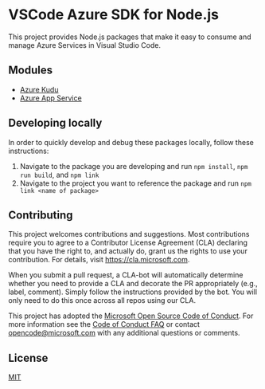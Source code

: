 # VSCode Azure SDK for Node.js

This project provides Node.js packages that make it easy to consume and manage Azure Services in Visual Studio Code.

## Modules

* [Azure Kudu](kudu/)
* [Azure App Service](appservice/)

## Developing locally

In order to quickly develop and debug these packages locally, follow these instructions:
1. Navigate to the package you are developing and run `npm install`, `npm run build`, and `npm link`
1. Navigate to the project you want to reference the package and run `npm link <name of package>`

## Contributing

This project welcomes contributions and suggestions.  Most contributions require you to agree to a
Contributor License Agreement (CLA) declaring that you have the right to, and actually do, grant us
the rights to use your contribution. For details, visit https://cla.microsoft.com.

When you submit a pull request, a CLA-bot will automatically determine whether you need to provide
a CLA and decorate the PR appropriately (e.g., label, comment). Simply follow the instructions
provided by the bot. You will only need to do this once across all repos using our CLA.

This project has adopted the [Microsoft Open Source Code of Conduct](https://opensource.microsoft.com/codeofconduct/).
For more information see the [Code of Conduct FAQ](https://opensource.microsoft.com/codeofconduct/faq/) or
contact [opencode@microsoft.com](mailto:opencode@microsoft.com) with any additional questions or comments.

## License
[MIT](LICENSE.md)